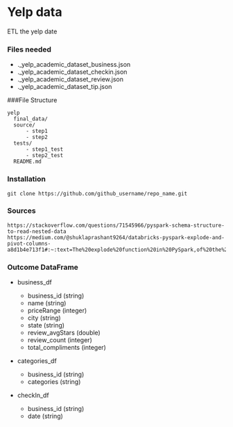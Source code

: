 # Yelp data
ETL the yelp date
### Files needed
  - ._yelp_academic_dataset_business.json
  - ._yelp_academic_dataset_checkin.json
  - ._yelp_academic_dataset_review.json
  - ._yelp_academic_dataset_tip.json


###File Structure
```
yelp
  final_data/
  source/
      - step1
      - step2
  tests/
      - step1_test
      - step2_test
  README.md
```

### Installation
```
git clone https://github.com/github_username/repo_name.git
```

### Sources
    https://stackoverflow.com/questions/71545966/pyspark-schema-structure-to-read-nested-data
    https://medium.com/@shuklaprashant9264/databricks-pyspark-explode-and-pivot-columns-a8d1b4e713f1#:~:text=The%20explode%20function%20in%20PySpark,of%20the%20original%20array%20column.&text=As%20you%20can%20see%2C%20the,numbers%20column%20into%20multiple%20rows.

### Outcome DataFrame
  - business_df
    - business_id (string)
    - name (string)
    - priceRange (integer)
    - city (string)
    - state (string)
    - review_avgStars  (double)
    - review_count (integer)
    - total_compliments (integer)

  - categories_df
    - business_id (string)
    - categories (string)

  - checkIn_df
    - business_id (string)
    - date (string)



  
